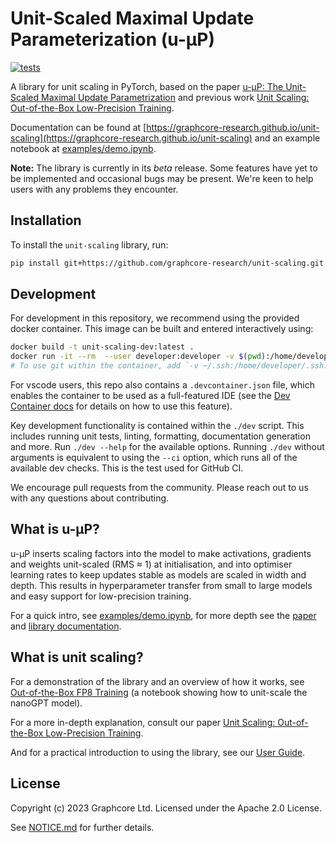 # Unit-Scaled Maximal Update Parameterization (u-μP)

[![tests](https://github.com/graphcore-research/unit-scaling/actions/workflows/ci.yaml/badge.svg)](https://github.com/graphcore-research/unit-scaling/actions/workflows/ci-public.yaml)

A library for unit scaling in PyTorch, based on the paper [u-μP: The Unit-Scaled Maximal Update Parametrization](https://arxiv.org/abs/2407.17465) and previous work [Unit Scaling: Out-of-the-Box Low-Precision Training](https://arxiv.org/abs/2303.11257).

Documentation can be found at
[https://graphcore-research.github.io/unit-scaling](https://graphcore-research.github.io/unit-scaling) and an example notebook at [examples/demo.ipynb](examples/demo.ipynb).

**Note:** The library is currently in its _beta_ release.
Some features have yet to be implemented and occasional bugs may be present.
We're keen to help users with any problems they encounter.

## Installation

To install the `unit-scaling` library, run:

```sh
pip install git+https://github.com/graphcore-research/unit-scaling.git
```

## Development

For development in this repository, we recommend using the provided docker container.
This image can be built and entered interactively using:

```sh
docker build -t unit-scaling-dev:latest .
docker run -it --rm  --user developer:developer -v $(pwd):/home/developer/unit-scaling unit-scaling-dev:latest
# To use git within the container, add `-v ~/.ssh:/home/developer/.ssh:ro -v ~/.gitconfig:/home/developer/.gitconfig:ro`.
```

For vscode users, this repo also contains a `.devcontainer.json` file, which enables the container to be used as a full-featured IDE (see the [Dev Container docs](https://code.visualstudio.com/docs/devcontainers/containers) for details on how to use this feature).

Key development functionality is contained within the `./dev` script. This includes running unit tests, linting, formatting, documentation generation and more. Run `./dev --help` for the available options. Running `./dev` without arguments is equivalent to using the `--ci` option, which runs all of the available dev checks. This is the test used for GitHub CI.

We encourage pull requests from the community. Please reach out to us with any questions about contributing.

## What is u-μP?

u-μP inserts scaling factors into the model to make activations, gradients and weights unit-scaled (RMS ≈ 1) at initialisation, and into optimiser learning rates to keep updates stable as models are scaled in width and depth. This results in hyperparameter transfer from small to large models and easy support for low-precision training.

For a quick intro, see [examples/demo.ipynb](examples/demo.ipynb), for more depth see the [paper](https://arxiv.org/abs/2407.17465) and [library documentation](https://graphcore-research.github.io/unit-scaling/).

## What is unit scaling?

For a demonstration of the library and an overview of how it works, see
[Out-of-the-Box FP8 Training](https://github.com/graphcore-research/out-of-the-box-fp8-training/blob/main/out_of_the_box_fp8_training.ipynb)
(a notebook showing how to unit-scale the nanoGPT model).

For a more in-depth explanation, consult our paper
[Unit Scaling: Out-of-the-Box Low-Precision Training](https://arxiv.org/abs/2303.11257).

And for a practical introduction to using the library, see our [User Guide](https://graphcore-research.github.io/unit-scaling/user_guide.html).

## License

Copyright (c) 2023 Graphcore Ltd. Licensed under the Apache 2.0 License.

See [NOTICE.md](NOTICE.md) for further details.
